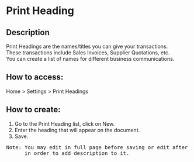 # Print Heading

## Description
Print Headings are the names/titles you can give your transactions.</br>
These transactions include Sales Invoices, Supplier Quotations, etc. </br>
You can create a list of names for different business communications.</br>

## How to access:
Home > Settings > Print Headings

## How to create:
1. Go to the Print Heading list, click on New.
2. Enter the heading that will appear on the document.
3. Save.
<pre>Note: You may edit in full page before saving or edit after saving the print heading
      in order to add description to it.</br></pre>
